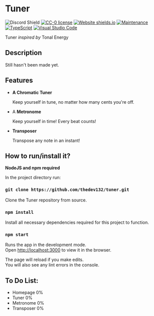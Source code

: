 # Tuner
![Discord Shield](https://discordapp.com/api/guilds/1030339236521582672/widget.png?style=shield)
[![CC-0 license](https://img.shields.io/badge/License-CC--0-blue.svg)](https://creativecommons.org/licenses/by-nd/4.0)
[![Website shields.io](https://img.shields.io/website-up-down-green-red/http/shields.io.svg)](https://cmon.let.dev/)
[![Maintenance](https://img.shields.io/badge/Maintained%3F-yes-green.svg)](https://GitHub.com/thedev132/tuner/graphs/commit-activity)
[![TypeScript](https://badgen.net/badge/icon/typescript?icon=typescript&label)](https://typescriptlang.org)
[![Visual Studio Code](https://img.shields.io/badge/--007ACC?logo=visual%20studio%20code&logoColor=ffffff)](https://code.visualstudio.com/)

Tuner *inspired by* Tonal Energy

## Description

Still hasn't been made yet.

## Features

- **A Chromatic Tuner**

     Keep yourself in tune, no matter how many cents you're off.

- A **Metronome**

     Keep yourself in time! Every beat counts!

- **Transposer**

     Transpose any note in an instant!
     
## How to run/install it?

**NodeJS and npm required**

In the project directory run:

### `git clone https://github.com/thedev132/tuner.git`  

Clone the Tuner repository from source.

### `npm install`

Install all necessary dependencies required for this project to function.

### `npm start`

Runs the app in the development mode.\
Open [http://localhost:3000](http://localhost:3000) to view it in the browser.

The page will reload if you make edits.\
You will also see any lint errors in the console.

## To Do List:

- Homepage 0%
- Tuner 0%
- Metronome 0%
- Transposer 0%
